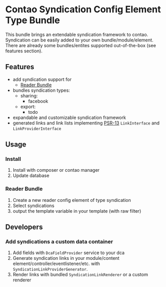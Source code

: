 # Contao Syndication Config Element Type Bundle

This bundle brings an extendable syndication framework to contao. Syndication can be easily added to your own bundle/module/element. There are already some bundles/entites supported out-of-the-box (see features section).

## Features
- add syndication support for
    - [Reader Bundle](https://github.com/heimrichhannot/contao-reader-bundle)
- bundles syndication types:
    - sharing:
        - facebook
    - export:
        - todo
- expandable and customizable syndication framework
- generated links and link lists implementing [PSR-13](https://www.php-fig.org/psr/psr-13/) `LinkInterface` and `LinkProviderInterface`

## Usage

### Install

1. Install with composer or contao manager
1. Update database

### Reader Bundle

1. Create a new reader config element of type syndication
1. Select syndications
1. output the template variable in your template (with raw filter)

## Developers

### Add syndications a custom data container

1. Add fields with `DcaFieldProvider` service to your dca
1. Generate syndication links in your module/content element/controller/eventlistener/etc. with `SyndicationLinkProviderGenerator`. 
1. Render links with bundled `SyndicationLinkRenderer` or a custom renderer



